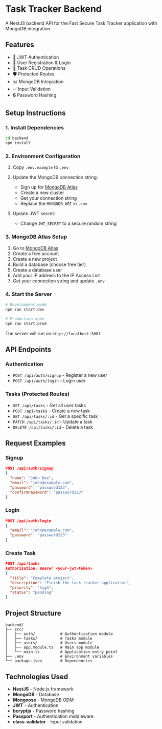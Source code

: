 # Task Tracker Backend

A NestJS backend API for the Fast Secure Task Tracker application with MongoDB integration.

## Features

- 🔐 JWT Authentication
- 👤 User Registration & Login
- 📝 Task CRUD Operations
- 🛡️ Protected Routes
- 📊 MongoDB Integration
- ✅ Input Validation
- 🔒 Password Hashing

## Setup Instructions

### 1. Install Dependencies

```bash
cd backend
npm install
```

### 2. Environment Configuration

1. Copy `.env.example` to `.env`
2. Update the MongoDB connection string:
   - Sign up for [MongoDB Atlas](https://www.mongodb.com/atlas)
   - Create a new cluster
   - Get your connection string
   - Replace the `MONGODB_URI` in `.env`

3. Update JWT secret:
   - Change `JWT_SECRET` to a secure random string

### 3. MongoDB Atlas Setup

1. Go to [MongoDB Atlas](https://cloud.mongodb.com/)
2. Create a free account
3. Create a new project
4. Build a database (choose free tier)
5. Create a database user
6. Add your IP address to the IP Access List
7. Get your connection string and update `.env`

### 4. Start the Server

```bash
# Development mode
npm run start:dev

# Production mode
npm run start:prod
```

The server will run on `http://localhost:3001`

## API Endpoints

### Authentication
- `POST /api/auth/signup` - Register a new user
- `POST /api/auth/login` - Login user

### Tasks (Protected Routes)
- `GET /api/tasks` - Get all user tasks
- `POST /api/tasks` - Create a new task
- `GET /api/tasks/:id` - Get a specific task
- `PATCH /api/tasks/:id` - Update a task
- `DELETE /api/tasks/:id` - Delete a task

## Request Examples

### Signup
```json
POST /api/auth/signup
{
  "name": "John Doe",
  "email": "john@example.com",
  "password": "password123",
  "confirmPassword": "password123"
}
```

### Login
```json
POST /api/auth/login
{
  "email": "john@example.com",
  "password": "password123"
}
```

### Create Task
```json
POST /api/tasks
Authorization: Bearer <your-jwt-token>
{
  "title": "Complete project",
  "description": "Finish the task tracker application",
  "priority": "high",
  "status": "pending"
}
```

## Project Structure

```
backend/
├── src/
│   ├── auth/           # Authentication module
│   ├── tasks/          # Tasks module
│   ├── users/          # Users module
│   ├── app.module.ts   # Main app module
│   └── main.ts         # Application entry point
├── .env                # Environment variables
└── package.json        # Dependencies
```

## Technologies Used

- **NestJS** - Node.js framework
- **MongoDB** - Database
- **Mongoose** - MongoDB ODM
- **JWT** - Authentication
- **bcryptjs** - Password hashing
- **Passport** - Authentication middleware
- **class-validator** - Input validation
